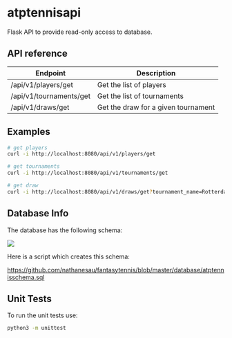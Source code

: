 # atptennisapi

Flask API to provide read-only access to database.

## API reference

| Endpoint | Description |
| -------- | ----------- |
| /api/v1/players/get | Get the list of players |
| /api/v1/tournaments/get | Get the list of tournaments |
| /api/v1/draws/get | Get the draw for a given tournament |

## Examples

```bash
# get players
curl -i http://localhost:8080/api/v1/players/get

# get tournaments
curl -i http://localhost:8080/api/v1/tournaments/get

# get draw
curl -i http://localhost:8080/api/v1/draws/get?tournament_name=Rotterdam2019
```

## Database Info

The database has the following schema:

![](https://raw.githubusercontent.com/nathanesau/fantasytennis/master/assets/images/atptennisschema.PNG)

Here is a script which creates this schema:

https://github.com/nathanesau/fantasytennis/blob/master/database/atptennisschema.sql

## Unit Tests

To run the unit tests use:

```bash
python3 -m unittest
```

